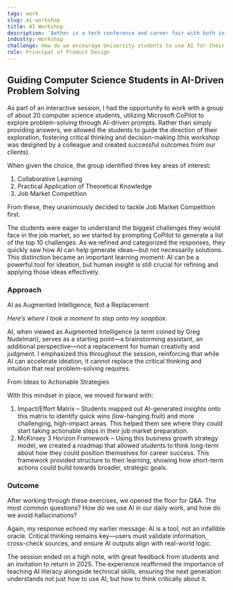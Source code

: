 ```yaml
---
tags: work
slug: ai-workshop
title: AI Workshop
description: 'Aether is a tech conference and career fair with both in-person and virtual components for both software and hardware topics'
industry: Workshop
challenge: How do we encourage University students to use AI for their academic pursuits?
role: Principal of Product Design
---
```


## Guiding Computer Science Students in AI-Driven Problem Solving

As part of an interactive session, I had the opportunity to work with a group of about 20 computer science students, utilizing Microsoft CoPilot to explore problem-solving through AI-driven prompts. Rather than simply providing answers, we allowed the students to guide the direction of their exploration, fostering critical thinking and decision-making (this workshop was designed by a colleague and created successful outcomes from our clients).

When given the choice, the group identified three key areas of interest:

1. Collaborative Learning
2. Practical Application of Theoretical Knowledge
3. Job Market Competition

From these, they unanimously decided to tackle Job Market Competition first.

The students were eager to understand the biggest challenges they would face in the job market, so we started by prompting CoPilot to generate a list of the top 10 challenges. As we refined and categorized the responses, they quickly saw how AI can help generate ideas—but not necessarily solutions. This distinction became an important learning moment: AI can be a powerful tool for ideation, but human insight is still crucial for refining and applying those ideas effectively.

### Approach

AI as Augmented Intelligence, Not a Replacement

_Here’s where I took a moment to step onto my soapbox._

AI, when viewed as Augmented Intelligence (a term coined by Greg Nudelman), serves as a starting point—a brainstorming assistant, an additional perspective—not a replacement for human creativity and judgment. I emphasized this throughout the session, reinforcing that while AI can accelerate ideation, it cannot replace the critical thinking and intuition that real problem-solving requires.

From Ideas to Actionable Strategies

With this mindset in place, we moved forward with:

1. Impact/Effort Matrix – Students mapped out AI-generated insights onto this matrix to identify quick wins (low-hanging fruit) and more challenging, high-impact areas. This helped them see where they could start taking actionable steps in their job market preparation.
2. McKinsey 3 Horizon Framework – Using this business growth strategy model, we created a roadmap that allowed students to think long-term about how they could position themselves for career success. This framework provided structure to their learning, showing how short-term actions could build towards broader, strategic goals.

### Outcome

After working through these exercises, we opened the floor for Q&A. The most common questions? How do we use AI in our daily work, and how do we avoid hallucinations?

Again, my response echoed my earlier message: AI is a tool, not an infallible oracle. Critical thinking remains key—users must validate information, cross-check sources, and ensure AI outputs align with real-world logic.

The session ended on a high note, with great feedback from students and an invitation to return in 2025. The experience reaffirmed the importance of teaching AI literacy alongside technical skills, ensuring the next generation understands not just how to use AI, but how to think critically about it.
